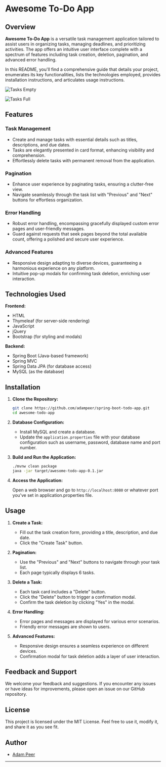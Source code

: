 # Awesome To-Do App

## Overview

**Awesome To-Do App** is a versatile task management application tailored to assist users in organizing tasks, managing deadlines, and prioritizing activities. The app offers an intuitive user interface complete with a spectrum of features including task creation, deletion, pagination, and advanced error handling.

In this README, you'll find a comprehensive guide that details your project, enumerates its key functionalities, lists the technologies employed, provides installation instructions, and articulates usage instructions.

![Tasks Empty](https://github.com/adampeer/spring-boot-todo-app/assets/90769663/aed896df-0c77-4fe2-845a-e12460ea5b2b)

![Tasks Full](https://github.com/adampeer/spring-boot-todo-app/assets/90769663/3bac6e08-6e5a-4c2c-a69a-520c5a8ff4ec)

## Features

### Task Management

- Create and manage tasks with essential details such as titles, descriptions, and due dates.
- Tasks are elegantly presented in card format, enhancing visibility and comprehension.
- Effortlessly delete tasks with permanent removal from the application.

### Pagination

- Enhance user experience by paginating tasks, ensuring a clutter-free view.
- Navigate seamlessly through the task list with "Previous" and "Next" buttons for effortless organization.

### Error Handling

- Robust error handling, encompassing gracefully displayed custom error pages and user-friendly messages.
- Guard against requests that seek pages beyond the total available count, offering a polished and secure user experience.

### Advanced Features

- Responsive design adapting to diverse devices, guaranteeing a harmonious experience on any platform.
- Intuitive pop-up modals for confirming task deletion, enriching user interaction.

## Technologies Used

**Frontend:**

- HTML
- Thymeleaf (for server-side rendering)
- JavaScript
- jQuery
- Bootstrap (for styling and modals)

**Backend:**

- Spring Boot (Java-based framework)
- Spring MVC
- Spring Data JPA (for database access)
- MySQL (as the database)

## Installation

1. **Clone the Repository:**

   ```bash
   git clone https://github.com/adampeer/spring-boot-todo-app.git
   cd awesome-todo-app
   ```

2. **Database Configuration:**

   - Install MySQL and create a database.
   - Update the `application.properties` file with your database configuration such as username, password, database name and port number.

3. **Build and Run the Application:**

   ```bash
   ./mvnw clean package
   java -jar target/awesome-todo-app-0.1.jar
   ```

4. **Access the Application:**

   Open a web browser and go to `http://localhost:8080` or whatever port you've set in application.properties file.

## Usage

1. **Create a Task:**

   - Fill out the task creation form, providing a title, description, and due date.
   - Click the "Create Task" button.

2. **Pagination:**

   - Use the "Previous" and "Next" buttons to navigate through your task list.
   - Each page typically displays 6 tasks.

3. **Delete a Task:**

   - Each task card includes a "Delete" button.
   - Click the "Delete" button to trigger a confirmation modal.
   - Confirm the task deletion by clicking "Yes" in the modal.

4. **Error Handling:**

   - Error pages and messages are displayed for various error scenarios.
   - Friendly error messages are shown to users.

5. **Advanced Features:**

   - Responsive design ensures a seamless experience on different devices.
   - Confirmation modal for task deletion adds a layer of user interaction.

## Feedback and Support

We welcome your feedback and suggestions. If you encounter any issues or have ideas for improvements, please open an issue on our GitHub repository.

## License

This project is licensed under the MIT License. Feel free to use it, modify it, and share it as you see fit.

## Author

- [Adam Peer](https://github.com/adampeer)

---
